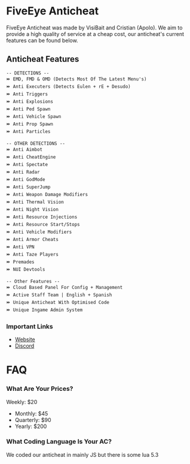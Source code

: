 # FiveEye Anticheat
FiveEye Anticheat was made by VisiBait and Cristian (Apolo). We aim to provide a high quality of service at a cheap cost, our anticheat's current features can be found below.

 

## Anticheat Features 
```
-- DETECTIONS --
⏩ EMD, FMD & OMD (Detects Most Of The Latest Menu's)
⏩ Anti Executers (Detects Eulen + rE + Desudo)
⏩ Anti Triggers
⏩ Anti Explosions
⏩ Anti Ped Spawn
⏩ Anti Vehicle Spawn
⏩ Anti Prop Spawn
⏩ Anti Particles

-- OTHER DETECTIONS --
⏩ Anti Aimbot
⏩ Anti CheatEngine
⏩ Anti Spectate
⏩ Anti Radar
⏩ Anti GodMode
⏩ Anti SuperJump
⏩ Anti Weapon Damage Modifiers
⏩ Anti Thermal Vision
⏩ Anti Night Vision
⏩ Anti Resource Injections
⏩ Anti Resource Start/Stops
⏩ Anti Vehicle Modifiers
⏩ Anti Armor Cheats
⏩ Anti VPN
⏩ Anti Taze Players
⏩ Premades
⏩ NUI Devtools

-- Other Features --
⏩ Cloud Based Panel For Config + Management
⏩ Active Staff Team | English + Spanish
⏩ Unique Anticheat With Optimised Code
⏩ Unique Ingame Admin System
```


### Important Links
- [Website](https://fiveeyeac.com)
- [Discord](https://discord.gg/65JQJZ5v3Q)


# FAQ

### What Are Your Prices?
Weekly: $20
- Monthly: $45
- Quarterly: $90
- Yearly: $200

### What Coding Language Is Your AC?

We coded our anticheat in mainly JS but there is some lua 5.3

